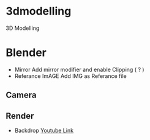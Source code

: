 # 3dmodelling
3D Modelling
# Blender

- Mirror 
Add mirror modifier and enable Clipping ( ? )
- Referance ImAGE
Add IMG as Referance file 

## Camera

## Render 

- Backdrop [Youtube Link ](https://www.youtube.com/watch?v=m3gNy6w90fA)
